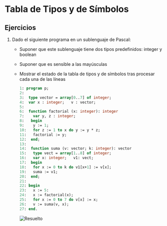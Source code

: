 # Tabla de Tipos y de Símbolos

## Ejercicios

1. Dado el siguiente programa en un sublenguaje de Pascal:
    * Suponer que este sublenguaje tiene dos tipos predefinidos: integer y boolean
    * Suponer que es sensible a las mayúsculas
    * Mostrar el estado de la tabla de tipos y de símbolos tras procesar cada una de las líneas

        ```pascal
        1: program p;
        2: 
        3:  type vector = array[0..7] of integer;
        4:  var x : integer;   v : vector;
        5: 
        6:  function factorial (x: integer): integer
        7:    var y, z : integer;
        8:   begin
        9:    y := 1;
        10:   for z := 1 to x do y := y * z;
        11:   factorial := y;
        12:  end;
        13: 
        14:  function suma (v: vector; k: integer): vector
        15:   type vect = array[1..8] of integer;
        16:   var x: integer;   v1: vect;
        17:  begin
        18:   for x := 0 to k do v1[x+1] := v[x];
        19:   suma := v1;
        20:  end;
        21: 
        22: begin
        23:   x := 5:
        24:   x := factorial(x);
        25:   for x := 0 to 7 do v[x] := x;
        26:   v := suma(v, x);
        27: end.
        ```

        ![Resuelto](img/tt-ts.png)
